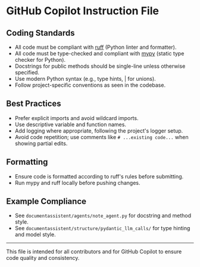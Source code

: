 # GitHub Copilot Instruction File

## Coding Standards
- All code must be compliant with [ruff](https://docs.astral.sh/ruff/) (Python linter and formatter).
- All code must be type-checked and compliant with [mypy](http://mypy-lang.org/) (static type checker for Python).
- Docstrings for public methods should be single-line unless otherwise specified.
- Use modern Python syntax (e.g., type hints, | for unions).
- Follow project-specific conventions as seen in the codebase.

## Best Practices
- Prefer explicit imports and avoid wildcard imports.
- Use descriptive variable and function names.
- Add logging where appropriate, following the project's logger setup.
- Avoid code repetition; use comments like `# ...existing code...` when showing partial edits.

## Formatting
- Ensure code is formatted according to ruff's rules before submitting.
- Run mypy and ruff locally before pushing changes.

## Example Compliance
- See `documentassistent/agents/note_agent.py` for docstring and method style.
- See `documentassistent/structure/pydantic_llm_calls/` for type hinting and model style.

---
This file is intended for all contributors and for GitHub Copilot to ensure code quality and consistency.
